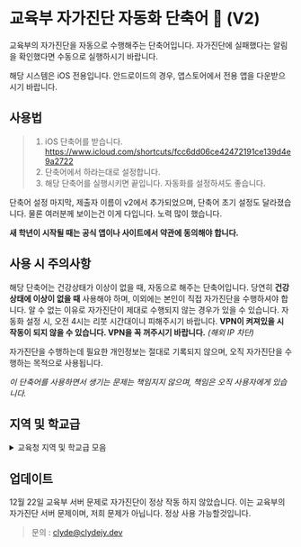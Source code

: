 # 교육부 자가진단 자동화 단축어 :punch: (V2)
교육부의 자가진단을 자동으로 수행해주는 단축어입니다.
자가진단에 실패했다는 알림을 확인했다면 수동으로 실행하시기 바랍니다.

해당 시스템은 iOS 전용입니다.
안드로이드의 경우, 앱스토어에서 전용 앱을 다운받으시기 바랍니다. 

## 사용법
>1. iOS 단축어를 받습니다. https://www.icloud.com/shortcuts/fcc6dd06ce42472191ce139d4e9a2722
>2. 단축어에서 하라는대로 설정합니다.
>3. 해당 단축어를 실행시키면 끝입니다. 자동화를 설정하셔도 좋습니다.

단축어 설정 마지막, 제출자 이름이 v2에서 추가되었으며, 단축어 초기 설정도 달라졌습니다.
물론 여러분께 보이는건 이게 다입니다. 노력 많이 했습니다.

**새 학년이 시작될 때는 공식 앱이나 사이트에서 약관에 동의해야 합니다.**

## 사용 시 주의사항
해당 단축어는 건강상태가 이상이 없을 때, 자동으로 해주는 단축어입니다.
당연히 **건강상태에 이상이 없을 때** 사용해야 하며, 이외에는 본인이 직접 자가진단을 수행하셔야 합니다.
알 수 없는 이유로 자가진단이 제대로 수행되지 않는 경우가 있을 수 있습니다.
자동화 설정 시, 오전 4시는 리붓 시간대이니 피해주시기 바랍니다.
**VPN이 켜져있을 시 작동이 되지 않을 수 있습니다. VPN을 꼭 꺼주시기 바랍니다.** *(해외 IP 차단)*

자가진단을 수행하는데 필요한 개인정보는 절대로 기록되지 않으며, 오직 자가진단을 수행하는 목적으로 사용됩니다.

*이 단축어를 사용하면서 생기는 문제는 책임지지 않으며, 책임은 오직 사용자에게 있습니다.*

## 지역 및 학교급
<details>
    <summary>교육청 지역 및 학교급 모음</summary>
    
    [ 지역 ]
    서울, 서울시, 서울교육청, 서울시교육청, 서울특별시, 서울특별시교육청
    부산, 부산광역시, 부산시, 부산교육청, 부산광역시교육청
    대구, 대구광역시, 대구시, 대구교육청, 대구광역시교육청
    인천, 인천광역시, 인천시, 인천교육청, 인천광역시교육청
    광주, 광주광역시, 광주시, 광주교육청, 광주광역시교육청
    대전, 대전광역시, 대전시, 대전교육청, 대전광역시교육청
    울산, 울산광역시, 울산시, 울산교육청, 울산광역시교육청
    세종, 세종특별시, 세종시, 세종교육청, 세종특별자치시, 세종특별자치시교육청
    경기, 경기도, 경기교육청, 경기도교육청
    강원, 강원도, 강원교육청, 강원도교육청
    충북, 충청북도, 충북교육청, 충청북도교육청
    충남, 충청남도, 충남교육청, 충청남도교육청
    전북, 전라북도, 전북교육청, 전라북도교육청
    전남, 전라남도, 전남교육청, 전라남도교육청
    경북, 경상북도, 경북교육청, 경상북도교육청
    경남, 경상남도, 경남교육청, 경상남도교육청
    제주, 제주도, 제주특별자치시, 제주교육청, 제주도교육청, 제주특별자치시교육청, 제주특별자치도, 서귀포
    
    [ 학교급 ]
    유치원, 유, 유치
    초등학교, 초, 초등
    중학교, 중, 중등
    고등학교, 고, 고등
    특수학교, 특, 특수

</details>

## 업데이트
12월 22일 교육부 서버 문제로 자가진단이 정상 작동 하지 않았습니다. 이는 교육부의 자가진단 서버 문제이며, 저희 문제가 아닙니다.
정상 사용 가능할것입니다.

>문의 : clyde@clydejy.dev
